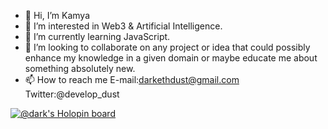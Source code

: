 - 👋 Hi, I’m Kamya 
- 👀 I’m interested in Web3 & Artificial Intelligence.
- 🌱 I’m currently learning JavaScript.
- 💞️ I’m looking to collaborate on any project or idea that could possibly enhance my knowledge in a given domain or maybe educate me about something absolutely new.
- 📫 How to reach me E-mail:darkethdust@gmail.com
                     Twitter:@develop_dust
                     
[![@dark's Holopin board](https://holopin.io/api/user/board?user=dark)](https://holopin.io/@dark)
<!---
Kamya90/Kamya90 is a ✨ special ✨ repository because its `README.md` (this file) appears on your GitHub profile.
You can click the Preview link to take a look at your changes.
[![@dark's Holopin board](https://holopin.io/api/user/board?user=dark)](https://holopin.io/@dark)
--->
